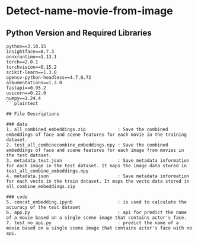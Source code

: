 # Detect-name-movie-from-image

## Python Version and Required Libraries

```plaintext
python==3.10.15
insightface==0.7.3
onnxruntime==1.13.1
torch==2.0.1
torchvision==0.15.2
scikit-learn==1.3.0
opencv-python-headless==4.7.0.72
albumentations==1.3.0
fastapi==0.95.2
uvicorn==0.22.0
numpy==1.24.4
```plaintext

## File Descriptions

### data
1. all_combined_embeddings.zip            : Save the combined embeddings of face and scene features for each movie in the training dataset. 
2. test_all_combinecombine_embeddings.npy : Save the combined embeddings of face and scene features for each image from movies in the test dataset.
3. metadata_test.json                     : Save metadata information for each image in the test dataset. It maps the image data stored in test_all_combine_embeddings.npy 
4. metadata.json                          : Save metadata information for each vecto in the train dataset. It maps the vecto data stored in all_combine_embeddings.zip 

### code
5. concat_embedding.ipynb                 : is used to calculate the accuracy of the test dataset
6. app.py                                 : api for predict the name of a movie based on a single scene image that contains actor's face.
7. test_no_api.py                         : predict the name of a movie based on a single scene image that contains actor's face with no api.
